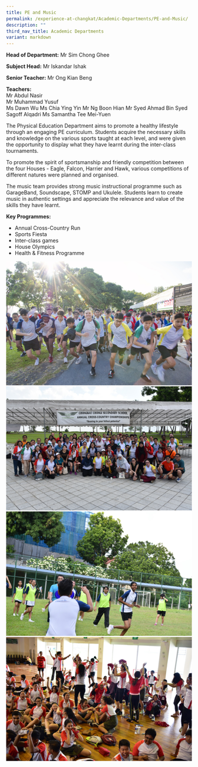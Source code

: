 ```yaml
---
title: PE and Music
permalink: /experience-at-changkat/Academic-Departments/PE-and-Music/
description: ""
third_nav_title: Academic Departments
variant: markdown
---
```

**Head of Department:** Mr Sim Chong Ghee  
  
**Subject Head:** Mr Iskandar Ishak  
  
**Senior Teacher:** Mr Ong Kian Beng  
  
**Teachers:**  
Mr Abdul Nasir  
Mr  Muhammad Yusuf  
Ms Dawn Wu
Ms Chia Ying Yin
Mr Ng Boon Hian
Mr Syed Ahmad Bin Syed Sagoff Alqadri
Ms Samantha Tee Mei-Yuen

The Physical Education Department aims to promote a healthy lifestyle through an engaging PE curriculum. Students acquire the necessary skills and knowledge on the various sports taught at each level, and were given the opportunity to display what they have learnt during the inter-class tournaments.  
  

To promote the spirit of sportsmanship and friendly competition between the four Houses - Eagle, Falcon, Harrier and Hawk, various competitions of different natures were planned and organised.  
  

The music team provides strong music instructional programme such as GarageBand, Soundscape, STOMP and Ukulele. Students learn to create music in authentic settings and appreciate the relevance and value of the skills they have learnt.  

  

**Key Programmes:**

  
*   Annual Cross-Country Run
*   Sports Fiesta
*   Inter-class games
*   House Olympics
*   Health & Fitness Programme

![](/images/DSC_2010.jpeg)
![](/images/DSC_2457.jpeg)
![](/images/DSC_3570.jpeg)
![](/images/DSC_3780.jpeg)